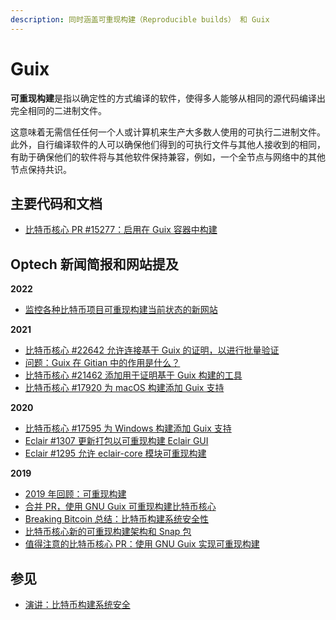 ```yaml
---
description: 同时涵盖可重现构建（Reproducible builds） 和 Guix
---
```


# Guix

**可重现构建**是指以确定性的方式编译的软件，使得多人能够从相同的源代码编译出完全相同的二进制文件。

这意味着无需信任任何一个人或计算机来生产大多数人使用的可执行二进制文件。此外，自行编译软件的人可以确保他们得到的可执行文件与其他人接收到的相同，有助于确保他们的软件将与其他软件保持兼容，例如，一个全节点与网络中的其他节点保持共识。

## 主要代码和文档

* [比特币核心 PR #15277：启用在 Guix 容器中构建](https://github.com/bitcoin/bitcoin/pull/15277)

## Optech 新闻简报和网站提及

**2022**

* [监控各种比特币项目可重现构建当前状态的新网站](https://bitcoinops.org/en/newsletters/2022/12/14/#coinkite-launches-binarywatch-org)

**2021**

* [比特币核心 #22642 允许连接基于 Guix 的证明，以进行批量验证](https://bitcoinops.org/en/newsletters/2021/08/18/#bitcoin-core-22642)
* [问题：Guix 在 Gitian 中的作用是什么？](https://bitcoinops.org/en/newsletters/2021/07/28/#what-s-the-purpose-of-using-guix-within-gitian-doesn-t-that-reintroduce-dependencies-and-security-concerns)
* [比特币核心 #21462 添加用于证明基于 Guix 构建的工具](https://bitcoinops.org/en/newsletters/2021/05/19/#bitcoin-core-21462)
* [比特币核心 #17920 为 macOS 构建添加 Guix 支持](https://bitcoinops.org/en/newsletters/2021/01/27/#bitcoin-core-17920)

**2020**

* [比特币核心 #17595 为 Windows 构建添加 Guix 支持](https://bitcoinops.org/en/newsletters/2020/04/22/#bitcoin-core-17595)
* [Eclair #1307 更新打包以可重现构建 Eclair GUI](https://bitcoinops.org/en/newsletters/2020/03/04/#eclair-1307)
* [Eclair #1295 允许 eclair-core 模块可重现构建](https://bitcoinops.org/en/newsletters/2020/02/05/#eclair-1295)

**2019**

* [2019 年回顾：可重现构建](https://bitcoinops.org/en/newsletters/2019/12/28/#reproducibility)
* [合并 PR，使用 GNU Guix 可重现构建比特币核心](https://bitcoinops.org/en/newsletters/2019/07/17/#bitcoin-core-15277)
* [Breaking Bitcoin 总结：比特币构建系统安全性](https://bitcoinops.org/en/newsletters/2019/06/19/#bitcoin-build-system-security)
* [比特币核心新的可重现构建架构和 Snap 包](https://bitcoinops.org/en/newsletters/2019/05/07/#new-architecture-and-new-ubuntu-snap-package)
* [值得注意的比特币核心 PR：使用 GNU Guix 实现可重现构建](https://bitcoinops.org/en/newsletters/2019/02/19/#bitcoin-core-freeze-week)

## 参见

* [演讲：比特币构建系统安全](https://youtu.be/I2iShmUTEl8)
